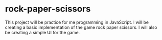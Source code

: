 # rock-paper-scissors

This project will be practice for me programming in JavaScript. I will be creating a basic implementation of the game rock paper scissors. I will also be creating a simple UI for the game.
